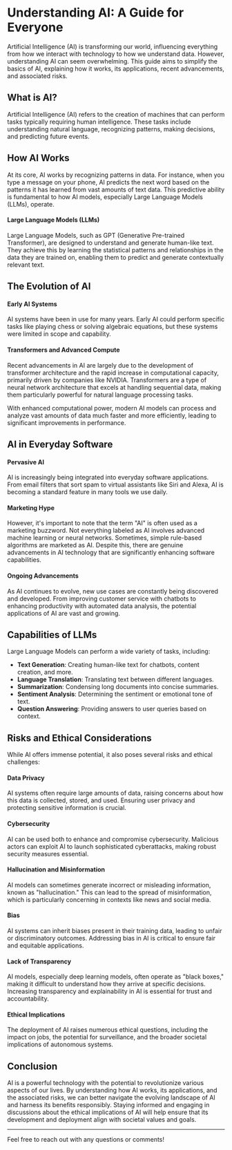 # Understanding AI: A Guide for Everyone

Artificial Intelligence (AI) is transforming our world, influencing everything from how we interact with technology to how we understand data. However, understanding AI can seem overwhelming. This guide aims to simplify the basics of AI, explaining how it works, its applications, recent advancements, and associated risks.

## What is AI?

Artificial Intelligence (AI) refers to the creation of machines that can perform tasks typically requiring human intelligence. These tasks include understanding natural language, recognizing patterns, making decisions, and predicting future events.

## How AI Works

At its core, AI works by recognizing patterns in data. For instance, when you type a message on your phone, AI predicts the next word based on the patterns it has learned from vast amounts of text data. This predictive ability is fundamental to how AI models, especially Large Language Models (LLMs), operate.

#### Large Language Models (LLMs)

Large Language Models, such as GPT (Generative Pre-trained Transformer), are designed to understand and generate human-like text. They achieve this by learning the statistical patterns and relationships in the data they are trained on, enabling them to predict and generate contextually relevant text.  

## The Evolution of AI

#### Early AI Systems

AI systems have been in use for many years. Early AI could perform specific tasks like playing chess or solving algebraic equations, but these systems were limited in scope and capability.

#### Transformers and Advanced Compute

Recent advancements in AI are largely due to the development of transformer architecture and the rapid increase in computational capacity, primarily driven by companies like NVIDIA. Transformers are a type of neural network architecture that excels at handling sequential data, making them particularly powerful for natural language processing tasks.

With enhanced computational power, modern AI models can process and analyze vast amounts of data much faster and more efficiently, leading to significant improvements in performance.

## AI in Everyday Software

#### Pervasive AI

AI is increasingly being integrated into everyday software applications. From email filters that sort spam to virtual assistants like Siri and Alexa, AI is becoming a standard feature in many tools we use daily.

#### Marketing Hype

However, it's important to note that the term "AI" is often used as a marketing buzzword. Not everything labeled as AI involves advanced machine learning or neural networks. Sometimes, simple rule-based algorithms are marketed as AI. Despite this, there are genuine advancements in AI technology that are significantly enhancing software capabilities.

#### Ongoing Advancements

As AI continues to evolve, new use cases are constantly being discovered and developed. From improving customer service with chatbots to enhancing productivity with automated data analysis, the potential applications of AI are vast and growing.

## Capabilities of LLMs

Large Language Models can perform a wide variety of tasks, including:

- **Text Generation**: Creating human-like text for chatbots, content creation, and more.
- **Language Translation**: Translating text between different languages.
- **Summarization**: Condensing long documents into concise summaries.
- **Sentiment Analysis**: Determining the sentiment or emotional tone of text.
- **Question Answering**: Providing answers to user queries based on context.

## Risks and Ethical Considerations

While AI offers immense potential, it also poses several risks and ethical challenges:

#### Data Privacy

AI systems often require large amounts of data, raising concerns about how this data is collected, stored, and used. Ensuring user privacy and protecting sensitive information is crucial.

#### Cybersecurity

AI can be used both to enhance and compromise cybersecurity. Malicious actors can exploit AI to launch sophisticated cyberattacks, making robust security measures essential.

#### Hallucination and Misinformation

AI models can sometimes generate incorrect or misleading information, known as "hallucination." This can lead to the spread of misinformation, which is particularly concerning in contexts like news and social media.

#### Bias

AI systems can inherit biases present in their training data, leading to unfair or discriminatory outcomes. Addressing bias in AI is critical to ensure fair and equitable applications.

#### Lack of Transparency

AI models, especially deep learning models, often operate as "black boxes," making it difficult to understand how they arrive at specific decisions. Increasing transparency and explainability in AI is essential for trust and accountability.

#### Ethical Implications

The deployment of AI raises numerous ethical questions, including the impact on jobs, the potential for surveillance, and the broader societal implications of autonomous systems.

## Conclusion

AI is a powerful technology with the potential to revolutionize various aspects of our lives. By understanding how AI works, its applications, and the associated risks, we can better navigate the evolving landscape of AI and harness its benefits responsibly. Staying informed and engaging in discussions about the ethical implications of AI will help ensure that its development and deployment align with societal values and goals.

---

Feel free to reach out with any questions or comments!
